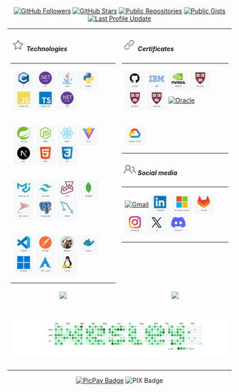 <!--- TECHNOLOGIES -->
[.NET]: https://dot.net/
[Arch Linux]: https://archlinux.org/
[C]: https://learn.microsoft.com/en/cpp/c-language/
[CSharp]: https://learn.microsoft.com/en/dotnet/csharp/
[CSS3]: https://css3.com/
[DBeaver]: https://dbeaver.io/
[Docker]: https://www.docker.com/
[HTML5]: https://html.com/html5/
[Java]: https://www.oracle.com/java/
[JavaScript]: https://www.javascript.com/
[Jest]: https://jestjs.io/
[Linux]: https://github.com/torvalds/linux
[MongoDB]: https://www.mongodb.com/
[MUI]: https://mui.com/
[MySQL]: https://www.mysql.com/
[Next]: https://nextjs.org/
[Node]: https://nodejs.org/
[PostgreSQL]: https://www.postgresql.org/
[Postman]: https://www.postman.com/
[Python]: https://www.python.org/
[React]: https://pt-br.reactjs.org/
[Spring]: https://spring.io/
[SQL Server]: https://www.microsoft.com/en/sql-server/
[TailwindCSS]: http://tailwindcss.com/
[TypeScript]: https://www.typescriptlang.org/
[Vite]: https://vitejs.dev/
[VSCode]: https://code.visualstudio.com/
[Windows]: https://www.microsoft.com/pt-br/software-download/windows11

<!-- CERTIFICATES -->
[GitHub Foundations]: https://www.credly.com/badges/3200c6b8-1a37-4c9c-b93d-fcdb907d32a4/linked_in_profile
[Oracle 2024]: https://catalog-education.oracle.com/ords/certview/sharebadge?id=9C592D53CDF3FCD630537DDE1E418789733DDA68FEE3DD811B68BB6EC7178353
[IBM Docker]: https://www.credly.com/badges/80fdba37-818b-409b-8f1b-528daf855d4e/linked_in_profile
[NVIDIA Deep Learning]: https://learn.nvidia.com/certificates?id=ZERS6pTjSmCpPsh90LbCkQ
[Google Cloud Generative AI]: https://www.cloudskillsboost.google/public_profiles/13ce8c60-5b9e-4ca1-96b8-2a0b9a28bd25/badges/9601795?utm_medium=social&utm_source=linkedin&utm_campaign=ql-social-share
[CS50AI]: https://certificates.cs50.io/56308b0f-af7b-4e53-835f-bdf163fa7fa7
[CS50P]: https://cs50.harvard.edu/certificates/e1238850-d867-4e21-9ae2-4fc0255746e8
[CS50x]: https://cs50.harvard.edu/certificates/75ef015e-97ac-4cd2-aee9-2530f0092f7a


<!-- SOCIAL MEDIA --->
[Discord]: https://discord.com/invite/2gu54uG9
[GitLab]: https://gitlab.com/wesleybarbosa/
[Gmail]: mailto:wesley.barbosa.developer@gmail.com
[Instagram]: https://www.instagram.com/wesleydeveloper/
[Linkedin]: https://www.linkedin.com/in/wesleybarbosasilva/
[Microsoft Learn]: https://learn.microsoft.com/en-us/users/wesleybarbosa/
[X]: https://x.com/wesleydeveloper/

<!-- CONTRIBUTIONS -->
[PicPay]: https://picpay.me/wesley3g
[PIX]: https://raw.githubusercontent.com/wesleey/wesleey/main/pix

<div align="center">

[![GitHub Followers](https://img.shields.io/github/followers/wesleey?style=flat-square)](https://github.com/wesleey?tab=followers)
[![GitHub Stars](https://img.shields.io/github/stars/wesleey?affiliations=OWNER&style=flat-square)](https://github.com/wesleey?tab=stars)
[![Public Repositories](https://img.shields.io/badge/dynamic/json?color=blue&label=repositories&query=public_repos&url=https://api.github.com/users/wesleey&style=flat-square)](https://github.com/wesleey?tab=repositories)
[![Public Gists](https://img.shields.io/badge/dynamic/json?color=blue&label=gists&query=public_gists&url=https://api.github.com/users/wesleey&style=flat-square)](https://gist.github.com/wesleey)
[![Last Profile Update](https://img.shields.io/github/last-commit/wesleey/wesleey?style=flat-square)](https://github.com/wesleey)
</div>

<div align="center">
<!-- TABLE 1 -->
<table>
<tbody>

<!-- ROW 1 -->
<tr>
<td valign="top">
<h5 align="left">
<img src="./icons/star-dark.svg" valign="bottom">
Technologies
</h5>
<table>
<tbody>
<tr><td>

[<picture><source media="(prefers-color-scheme: dark)" srcset="./technologies/c-dark.svg"><img align="center" alt="C" width="45" height="45" src="./technologies/c-light.svg"/></picture>][C]
[<picture><source media="(prefers-color-scheme: dark)" srcset="./technologies/csharp-dark.svg"><img align="center" alt="C#" width="45" height="45" src="./technologies/csharp-light.svg"/></picture>][CSharp]
[<picture><source media="(prefers-color-scheme: dark)" srcset="./technologies/java-dark.svg"><img align="center" alt="Java" width="45" height="45" src="./technologies/java-light.svg"/></picture>][Java]
[<picture><source media="(prefers-color-scheme: dark)" srcset="./technologies/python-dark.svg"><img align="center" alt="Python" width="45" height="45" src="./technologies/python-light.svg"/></picture>][Python]
[<picture><source media="(prefers-color-scheme: dark)" srcset="./technologies/javascript-dark.svg"><img align="center" alt="JavaScript" width="45" height="45" src="./technologies/javascript-light.svg"/></picture>][JavaScript]
[<picture><source media="(prefers-color-scheme: dark)" srcset="./technologies/typescript-dark.svg"><img align="center" alt="TypeScript" width="45" height="45" src="./technologies/typescript-light.svg"/></picture>][TypeScript]
[<picture><source media="(prefers-color-scheme: dark)" srcset="./technologies/dotnet-dark.svg"><img align="center" alt=".NET" width="45" height="45" src="./technologies/dotnet-light.svg"/></picture>][.NET]
</td></tr>

<tr><td>

[<picture><source media="(prefers-color-scheme: dark)" srcset="./technologies/spring-dark.svg"><img align="center" alt="Spring" width="45" height="45" src="./technologies/spring-light.svg"/></picture>][Spring]
[<picture><source media="(prefers-color-scheme: dark)" srcset="./technologies/node-dark.svg"><img align="center" alt="NodeJS" width="45" height="45" src="./technologies/node-light.svg"/></picture>][Node]
[<picture><source media="(prefers-color-scheme: dark)" srcset="./technologies/react-dark.svg"><img align="center" alt="React" width="45" height="45" src="./technologies/react-light.svg"/></picture>][React]
[<picture><source media="(prefers-color-scheme: dark)" srcset="./technologies/vite-dark.svg"><img align="center" alt="Vite" width="45" height="45" src="./technologies/vite-light.svg"/></picture>][Vite]
[<picture><source media="(prefers-color-scheme: dark)" srcset="./technologies/next-dark.svg"><img align="center" alt="NextJS" width="45" height="45" src="./technologies/next-light.svg"/></picture>][Next]
[<picture><source media="(prefers-color-scheme: dark)" srcset="./technologies/html-dark.svg"><img align="center" alt="HTML5" width="45" height="45" src="./technologies/html-light.svg"/></picture>][HTML5]
[<picture><source media="(prefers-color-scheme: dark)" srcset="./technologies/css-dark.svg"><img align="center" alt="CSS3" width="45" height="45" src="./technologies/css-light.svg"/></picture>][CSS3]
</td></tr>

<tr><td>

[<picture><source media="(prefers-color-scheme: dark)" srcset="./technologies/mui-dark.svg"><img align="center" alt="MUI" width="45" height="45" src="./technologies/mui-light.svg"/></picture>][MUI]
[<picture><source media="(prefers-color-scheme: dark)" srcset="./technologies/tailwind-dark.svg"><img align="center" alt="TailwindCSS" width="45" height="45" src="./technologies/tailwind-light.svg"/></picture>][TailwindCSS]
[<picture><source media="(prefers-color-scheme: dark)" srcset="./technologies/jest-dark.svg"><img align="center" alt="Jest" width="45" height="45" src="./technologies/jest-light.svg"/></picture>][Jest]
[<picture><source media="(prefers-color-scheme: dark)" srcset="./technologies/mongodb-dark.svg"><img align="center" alt="MongoDB" width="45" height="45" src="./technologies/mongodb-light.svg"/></picture>][MongoDB]
[<picture><source media="(prefers-color-scheme: dark)" srcset="./technologies/sqlserver-dark.svg"><img align="center" alt="SQL Server" width="45" height="45" src="./technologies/sqlserver-light.svg"/></picture>][SQL Server]
[<picture><source media="(prefers-color-scheme: dark)" srcset="./technologies/postgresql-dark.svg"><img align="center" alt="PostgreSQL" width="45" height="45" src="./technologies/postgresql-light.svg"/></picture>][PostgreSQL]
[<picture><source media="(prefers-color-scheme: dark)" srcset="./technologies/mysql-dark.svg"><img align="center" alt="MySQL" width="45" height="45" src="./technologies/mysql-light.svg"/></picture>][MySQL]
</td></tr>

<tr><td>

[<picture><source media="(prefers-color-scheme: dark)" srcset="./technologies/vscode-dark.svg"><img align="center" alt="VSCode" width="45" height="45" src="./technologies/vscode-light.svg"/></picture>][VSCode]
[<picture><source media="(prefers-color-scheme: dark)" srcset="./technologies/postman-dark.svg"><img align="center" alt="Postman" width="45" height="45" src="./technologies/postman-light.svg"/></picture>][Postman]
[<picture><source media="(prefers-color-scheme: dark)" srcset="./technologies/dbeaver-dark.svg"><img align="center" alt="DBeaver" width="45" height="45" src="./technologies/dbeaver-light.svg"/></picture>][DBeaver]
[<picture><source media="(prefers-color-scheme: dark)" srcset="./technologies/docker-dark.svg"><img align="center" alt="Docker" width="45" height="45" src="./technologies/docker-light.svg"/></picture>][Docker]
[<picture><source media="(prefers-color-scheme: dark)" srcset="./technologies/windows-dark.svg"><img align="center" alt="Windows" width="45" height="45" src="./technologies/windows-light.svg"/></picture>][Windows]
[<picture><source media="(prefers-color-scheme: dark)" srcset="./technologies/arch-dark.svg"><img align="center" alt="Arch Linux" width="45" height="45" src="./technologies/arch-light.svg"/></picture>][Arch Linux]
[<picture><source media="(prefers-color-scheme: dark)" srcset="./technologies/linux-dark.svg"><img align="center" alt="Linux" width="45" height="45" src="./technologies/linux-light.svg"/></picture>][Linux]
</td></tr>
</tbody>
</table>
</td>

<td valign="top">
<h5 align="left">
<img src="./icons/link-dark.svg" valign="bottom">
Certificates
</h5>
<table>
<tbody>
<tr><td>

[<picture><source media="(prefers-color-scheme: dark)" srcset="./certificates/github-dark.svg"><img align="center" alt="GitHub" width="45" height="45" src="./certificates/github-light.svg"/></picture>][GitHub Foundations]
[<picture><source media="(prefers-color-scheme: dark)" srcset="./certificates/ibm-dark.svg"><img align="center" alt="IBM" width="45" height="45" src="./certificates/ibm-light.svg"/></picture>][IBM Docker]
[<picture><source media="(prefers-color-scheme: dark)" srcset="./certificates/nvidia-dark.svg"><img align="center" alt="NVIDIA" width="45" height="45" src="./certificates/nvidia-light.svg"/></picture>][NVIDIA Deep Learning]
[<picture><source media="(prefers-color-scheme: dark)" srcset="./certificates/harvard-dark.svg"><img align="center" alt="Harvard" width="45" height="45" src="./certificates/harvard-light.svg"/></picture>][CS50x]
[<picture><source media="(prefers-color-scheme: dark)" srcset="./certificates/harvard-dark.svg"><img align="center" alt="Harvard" width="45" height="45" src="./certificates/harvard-light.svg"/></picture>][CS50P]
[<picture><source media="(prefers-color-scheme: dark)" srcset="./certificates/harvard-dark.svg"><img align="center" alt="Harvard" width="45" height="45" src="./certificates/harvard-light.svg"/></picture>][CS50AI]
[<picture><source media="(prefers-color-scheme: dark)" srcset="./certificates/oracle-dark.svg"><img align="center" alt="Oracle" width="45" height="45" src="./certificates/oracle-light.svg"/></picture>][Oracle 2024]
</td></tr>

<tr><td>

[<picture><source media="(prefers-color-scheme: dark)" srcset="./certificates/google-cloud-dark.svg"><img align="center" alt="Google Cloud" width="45" height="45" src="./certificates/google-cloud-light.svg"/></picture>][Google Cloud Generative AI]
</td></tr>
</tbody>
</table>

<h5 align="left">
<img src="./icons/people-dark.svg" valign="bottom">
Social media
</h5>
<table>
<tbody>
<tr><td>

[<picture><source media="(prefers-color-scheme: dark)" srcset="./contacts/gmail-dark.svg"><img align="center" alt="Gmail" width="45" height="45" src="./contacts/gmail-light.svg"/></picture>][Gmail]
[<picture><source media="(prefers-color-scheme: dark)" srcset="./contacts/linkedin-dark.svg"><img align="center" alt="LinkedIn" width="45" height="45" src="./contacts/linkedin-light.svg"/></picture>][LinkedIn]
[<picture><source media="(prefers-color-scheme: dark)" srcset="./contacts/microsoft-learn-dark.svg"><img align="center" alt="Microsoft Learn" width="45" height="45" src="./contacts/microsoft-learn-light.svg"/></picture>][Microsoft Learn]
[<picture><source media="(prefers-color-scheme: dark)" srcset="./contacts/gitlab-dark.svg"><img align="center" alt="GitLab" width="45" height="45" src="./contacts/gitlab-light.svg"/></picture>][GitLab]
[<picture><source media="(prefers-color-scheme: dark)" srcset="./contacts/instagram-dark.svg"><img align="center" alt="Instagram" width="45" height="45" src="./contacts/instagram-light.svg"/></picture>][Instagram]
[<picture><source media="(prefers-color-scheme: dark)" srcset="./contacts/x-dark.svg"><img align="center" alt="X" width="45" height="45" src="./contacts/x-light.svg"/></picture>][X]
[<picture><source media="(prefers-color-scheme: dark)" srcset="./contacts/discord-dark.svg"><img align="center" alt="Discord" width="45" height="45" src="./contacts/discord-light.svg"/></picture>][Discord]
</td></tr>
</tbody>
</table>
</td>
</tr>
<!-- ROW 1 -->

<!-- ROW 2 -->
<tr>
<td valign="top">
<table align="center">
<tbody>
<tr>
<div align="center"><img width="245em" src="https://github-readme-stats.vercel.app/api/top-langs?username=wesleey&layout=compact&langs_count=8&card_width=320&theme=transparent&hide_border=true"></div>
</tr>
</tbody>
</table>
</td>

<td valign="top">
<table align="center">
<tbody>
<tr>
<div align="center"><img width="320em" src="https://github-readme-stats.vercel.app/api?username=wesleey&show_icons=true&card_width=320&theme=transparent&hide_border=true"></div>
</tr>
</tbody>
</table>
</td>
</tr>
<!-- ROW 2 -->

<!-- ROW 3 -->
<tr>
<td valign="top" colspan="2">
<table align="center">
<tbody>
<tr>
<picture><source media="(prefers-color-scheme: dark)" srcset="./contributions-dark.svg"><img align="center" src="./contributions-light.svg" width="723" /></picture>
</tr>
</tbody>
</table>
</td>
</tr>
<!-- ROW 3 -->

</tbody>
</table>
<!-- TABLE 1 -->

[![PicPay Badge](https://img.shields.io/badge/support-@wesley3g-22262a?logo=picpay&style=flat-square&label=picpay)][PicPay]
![PIX Badge](https://img.shields.io/badge/support-wesley.barbosa.developer@gmail.com-22262a?logo=pix&style=flat-square&label=pix)
<div>
